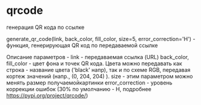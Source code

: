 # qrcode
генерация QR кода по ссылке


generate_qr_code(link, back_color, fill_color, size=5, error_correction='H')  -  функция, генерирующая QR код по передаваемой ссылке

Описание параметров - 
  link  -   передаваемая ссылка (URL)
  back_color, fill_color - цвет фона и точек QR кода. Цвета можно передавать как строка - название цвета ('black' напр),
                            так и по схеме RGB, передавая кортеж значений (напр.,  (0, 204, 204)  ).
  size  -   этим параметром можно менять размер получаемойкартинки
  error_correction  -   уровень коррекции ошибок (30% по умолчанию - H, подробнее https://pypi.org/project/qrcode/)
